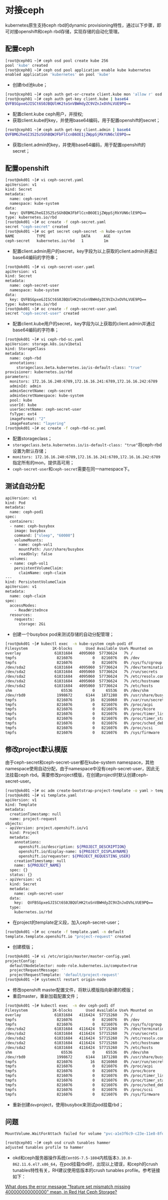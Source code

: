 # 对接ceph

kubernetes原生支持ceph rbd的dynamic provisioning特性，通过以下步骤，即可对接openshift和ceph rbd存储，实现存储的自动化管理。

## 配置ceph

```bash
[root@ceph01 ~]# ceph osd pool create kube 256
pool 'kube' created
[root@ceph01 ~]# ceph osd pool application enable kube kubernetes
enabled application 'kubernetes' on pool 'kube'
```

* 创建rbd池kube；

```bash
[root@ceph01 ~]# ceph auth get-or-create client.kube mon 'allow r' osd 'allow class-read object_prefix rbd_children, allow rwx pool=kube'
[root@ceph01 ~]# ceph auth get-key client.kube | base64
QVFBSGpxeGJISCt6S0JBQUlHK2toSnVBWHdyZC9VZnJxOVhLVUE9PQ==
```

* 配置client.kube ceph用户，并授权;
* 获取client.kube的key，并使用base64编码，用于配置openshift的secret；

```bash
[root@ceph01 ~]# ceph auth get-key client.admin | base64
QVFBMGJheGI3S25zSGhBQWJFbFlCcnB6OE1jZWppSjRkYUN6clE9PQ==
```

* 获取client.admin的key，并使用base64编码，用于配置openshift的secret；

## 配置openshift

```bash
[root@okd01 ~]# vi ceph-secret.yaml
apiVersion: v1
kind: Secret
metadata:
  name: ceph-secret
  namespace: kube-system
data:
  key: QVFBMGJheGI3S25zSGhBQWJFbFlCcnB6OE1jZWppSjRkYUN6clE9PQ==
type: kubernetes.io/rbd
[root@okd01 ~]# oc create -f ceph-secret.yaml
secret "ceph-secret" created
[root@okd01 ~]# oc get secret ceph-secret -n kube-system
NAME          TYPE                DATA      AGE
ceph-secret   kubernetes.io/rbd   1         1m
```

* 配置client.admin用户的secret，key字段为以上获取的client.admin并通过base64编码的字符串；

```bash
[root@okd01 ~]# vi ceph-secret-user.yaml
apiVersion: v1
kind: Secret
metadata:
  name: ceph-secret-user
  namespace: kube-system
data:
  key: QVFBSGpxeGJISCt6S0JBQUlHK2toSnVBWHdyZC9VZnJxOVhLVUE9PQ==
type: kubernetes.io/rbd
[root@okd01 ~]# oc create -f ceph-secret-user.yaml
secret "ceph-secret-user" created
```

* 配置client.kube用户的secret，key字段为以上获取的client.admin并通过base64编码的字符串；

```bash
[root@okd01 ~]# vi ceph-rbd-sc.yaml
apiVersion: storage.k8s.io/v1beta1
kind: StorageClass
metadata:
  name: ceph-rbd
  annotations:
     storageclass.beta.kubernetes.io/is-default-class: "true"
provisioner: kubernetes.io/rbd
parameters:
  monitors: 172.16.16.240:6789,172.16.16.241:6789,172.16.16.242:6789
  adminId: admin
  adminSecretName: ceph-secret
  adminSecretNamespace: kube-system
  pool: kube
  userId: kube
  userSecretName: ceph-secret-user
  fsType: ext4
  imageFormat: "2"
  imageFeatures: "layering"
[root@okd01 ~]# oc create -f ceph-rbd-sc.yaml
```

* 配置storageclass；
* `storageclass.beta.kubernetes.io/is-default-class: "true"`将ceph-rbd设置为默认存储；
* `monitors: 172.16.16.240:6789,172.16.16.241:6789,172.16.16.242:6789`指定所有的mon，提供高可用；
* `ceph-secret-user`和`ceph-secret`需要在同一namespace下。

## 测试自动分配

```bash
apiVersion: v1
kind: Pod
metadata:
  name: ceph-pod1
spec:
  containers:
  - name: ceph-busybox
    image: busybox
    command: ["sleep", "60000"]
    volumeMounts:
    - name: ceph-vol1
      mountPath: /usr/share/busybox
      readOnly: false
  volumes:
  - name: ceph-vol1
    persistentVolumeClaim:
      claimName: ceph-claim
---
kind: PersistentVolumeClaim
apiVersion: v1
metadata:
  name: ceph-claim
spec:
  accessModes:  
    - ReadWriteOnce
  resources:
    requests:
      storage: 2Gi
```

* 创建一个busybox pod来测试存储的自动分配管理；

```bash
[root@okd01 ~]# kubectl exec  -n kube-system ceph-pod1 df
Filesystem           1K-blocks      Used Available Use% Mounted on
overlay               61831684   4095060  57736624   7% /
tmpfs                  8216076         0   8216076   0% /dev
tmpfs                  8216076         0   8216076   0% /sys/fs/cgroup
/dev/sda2             61831684   4095060  57736624   7% /dev/termination-log
/dev/sda2             61831684   4095060  57736624   7% /run/secrets
/dev/sda2             61831684   4095060  57736624   7% /etc/resolv.conf
/dev/sda2             61831684   4095060  57736624   7% /etc/hostname
/dev/sda2             61831684   4095060  57736624   7% /etc/hosts
shm                      65536         0     65536   0% /dev/shm
/dev/rbd0              1998672      6144   1871288   0% /usr/share/busybox
tmpfs                  8216076        16   8216060   0% /var/run/secrets/kubernetes.io/serviceaccount
tmpfs                  8216076         0   8216076   0% /proc/acpi
tmpfs                  8216076         0   8216076   0% /proc/kcore
tmpfs                  8216076         0   8216076   0% /proc/timer_list
tmpfs                  8216076         0   8216076   0% /proc/timer_stats
tmpfs                  8216076         0   8216076   0% /proc/sched_debug
tmpfs                  8216076         0   8216076   0% /proc/scsi
tmpfs                  8216076         0   8216076   0% /sys/firmware
```

## 修改project默认模版

由于ceph-secret和ceph-secret-user都在kube-system namespace，其他namespace使用自动分配，由于namespace中没有ceph-secret-user，因此无法挂载ceph rbd。需要修改project模版，在创建project时默认创建ceph-secret-user。

```bash
[root@okd01 ~]# oc adm create-bootstrap-project-template -o yaml > template.yaml
[root@okd01 ~]# vi template.yaml
apiVersion: v1
kind: Template
metadata:
  creationTimestamp: null
  name: project-request
objects:
- apiVersion: project.openshift.io/v1
  kind: Project
  metadata:
    annotations:
      openshift.io/description: ${PROJECT_DESCRIPTION}
      openshift.io/display-name: ${PROJECT_DISPLAYNAME}
      openshift.io/requester: ${PROJECT_REQUESTING_USER}
    creationTimestamp: null
    name: ${PROJECT_NAME}
  spec: {}
  status: {}
- apiVersion: v1
  kind: Secret
  metadata:
    name: ceph-secret-user
  data:
    key:  QVFBSGpxeGJISCt6S0JBQUlHK2toSnVBWHdyZC9VZnJxOVhLVUE9PQ==
  type:
    kubernetes.io/rbd
```

* 在project的template定义段，加入ceph-secret-user；

```bash
[root@okd01 ~]# oc create -f template.yaml -n default
template.template.openshift.io "project-request" created
```

* 创建模版；

```bash
[root@okd01 ~]# vi /etc/origin/master/master-config.yaml
projectConfig:
  defaultNodeSelector: node-role.kubernetes.io/compute=true
  projectRequestMessage: ''
  projectRequestTemplate: 'default/project-request'
[root@okd01 ~]# systemctl restart origin-node
```

* 修改openshift master配置文件，将默认模版指向新建的模版；
* 重启master，重新加载配置文件；

```bash
[root@okd01 ~]# kubectl exec  -n dev ceph-pod1 df
Filesystem           1K-blocks      Used Available Use% Mounted on
overlay               61831684   4116424  57715260   7% /
tmpfs                  8216076         0   8216076   0% /dev
tmpfs                  8216076         0   8216076   0% /sys/fs/cgroup
/dev/sda2             61831684   4116424  57715260   7% /dev/termination-log
/dev/sda2             61831684   4116424  57715260   7% /run/secrets
/dev/sda2             61831684   4116424  57715260   7% /etc/resolv.conf
/dev/sda2             61831684   4116424  57715260   7% /etc/hostname
/dev/sda2             61831684   4116424  57715260   7% /etc/hosts
shm                      65536         0     65536   0% /dev/shm
/dev/rbd0              1998672      6144   1871288   0% /usr/share/busybox
tmpfs                  8216076        16   8216060   0% /var/run/secrets/kubernetes.io/serviceaccount
tmpfs                  8216076         0   8216076   0% /proc/acpi
tmpfs                  8216076         0   8216076   0% /proc/kcore
tmpfs                  8216076         0   8216076   0% /proc/timer_list
tmpfs                  8216076         0   8216076   0% /proc/timer_stats
tmpfs                  8216076         0   8216076   0% /proc/sched_debug
tmpfs                  8216076         0   8216076   0% /proc/scsi
tmpfs                  8216076         0   8216076   0% /sys/firmware
```

* 重新创建`dev`project，使用busybox来测试pod挂载rbd；

## 问题

```bash
MountVolume.WaitForAttach failed for volume "pvc-a1e3f6c9-c23e-11e8-8fd2-005056a3191a" : fail to check rbd image status with: (exit status 1), rbd output: (2018-09-27 18:18:50.337675 7f49b6ed37c0 -1 did not load config file, using default settings. 2018-09-27 18:18:50.383495 7f49b6ed1700 0 -- 172.16.16.84:0/1003560 >> 172.16.16.242:6789/0 pipe(0x3718b80 sd=3 :46766 s=1 pgs=0 cs=0 l=1 c=0x371ce70).connect protocol feature mismatch, my 83ffffffffffff < peer 481dff8eea4fffb missing 400000000000000.....

[root@ceph01 ~]# ceph osd crush tunables hammer
adjusted tunables profile to hammer
```

* okd和ceph服务器操作系统`CentOS-7.5-1804`内核版本`3.10.0-862.11.6.el7.x86_64`，在pod挂载rbd时，出现以上错误，和ceph的crush tunables特性有关，RH建议使用低版本的crush tunables profile。参考链接如下：

[What does the error message "feature set mismatch missing 400000000000000" mean, in Red Hat Ceph Storage?](https://access.redhat.com/solutions/2591751)